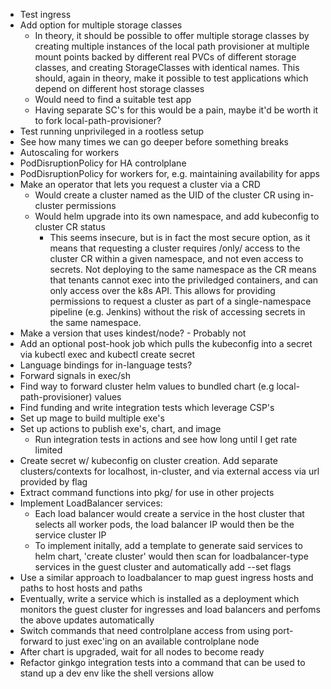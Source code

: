 * Test ingress
* Add option for multiple storage classes
    * In theory, it should be possible to offer multiple storage classes by creating multiple instances of the local path provisioner at multiple mount points backed by different real PVCs of different storage classes, and creating StorageClasses with identical names. This should, again in theory, make it possible to test applications which depend on different host storage classes
    * Would need to find a suitable test app
    * Having separate SC's for this would be a pain, maybe it'd be worth it to fork local-path-provisioner?
* Test running unprivileged in a rootless setup
* See how many times we can go deeper before something breaks
* Autoscaling for workers
* PodDisruptionPolicy for HA controlplane
* PodDisruptionPolicy for workers for, e.g. maintaining availability for apps
* Make an operator that lets you request a cluster via a CRD
    * Would create a cluster named as the UID of the cluster CR using in-cluster permissions
    * Would helm upgrade into its own namespace, and add kubeconfig to cluster CR status
        * This seems insecure, but is in fact the most secure option, as it means that requesting a cluster requires /only/ access to the cluster CR within a given namespace, and not even access to secrets. Not deploying to the same namespace as the CR means that tenants cannot exec into the priviledged containers, and can only access over the k8s API. This allows for providing permissions to request a cluster as part of a single-namespace pipeline (e.g. Jenkins) without the risk of accessing secrets in the same namespace.
* Make a version that uses kindest/node? - Probably not
* Add an optional post-hook job which pulls the kubeconfig into a secret via kubectl exec and kubectl create secret
* Language bindings for in-language tests?
* Forward signals in exec/sh
* Find way to forward cluster helm values to bundled chart (e.g local-path-provisioner) values
* Find funding and write integration tests which leverage CSP's
* Set up mage to build multiple exe's
* Set up actions to publish exe's, chart, and image
    * Run integration tests in actions and see how long until I get rate limited
* Create secret w/ kubeconfig on cluster creation. Add separate clusters/contexts for localhost, in-cluster, and via external access via url provided by flag
* Extract command functions into pkg/ for use in other projects
* Implement LoadBalancer services:
    * Each load balancer would create a service in the host cluster that selects all worker pods, the load balancer IP would then be the service cluster IP
    * To implement initally, add a template to generate said services to helm chart, 'create cluster' would then scan for loadbalancer-type services in the guest cluster and automatically add --set flags
* Use a similar approach to loadbalancer to map guest ingress hosts and paths to host hosts and paths
* Eventually, write a service which is installed as a deployment which monitors the guest cluster for ingresses and load balancers and perfoms the above updates automatically
* Switch commands that need controlplane access from using port-forward to just exec'ing on an available controlplane node
* After chart is upgraded, wait for all nodes to become ready
* Refactor ginkgo integration tests into a command that can be used to stand up a dev env like the shell versions allow

